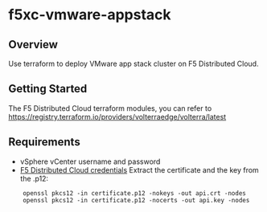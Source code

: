 # f5xc-vmware-appstack

## Overview
Use terraform to deploy VMware app stack cluster on F5 Distributed Cloud.

## Getting Started
The F5 Distributed Cloud terraform modules, you can refer to https://registry.terraform.io/providers/volterraedge/volterra/latest

## Requirements
- vSphere vCenter username and password
- [F5 Distributed Cloud credentials](https://docs.cloud.f5.com/docs/how-to/user-mgmt/credentials)
    Extract the certificate and the key from the .p12:
```
    openssl pkcs12 -in certificate.p12 -nokeys -out api.crt -nodes
    openssl pkcs12 -in certificate.p12 -nocerts -out api.key -nodes
```